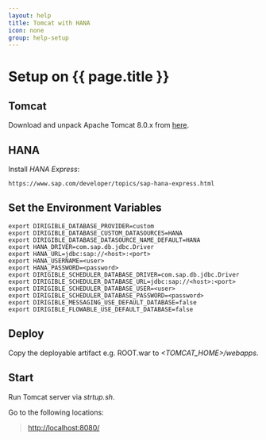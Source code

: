 ```yaml
---
layout: help
title: Tomcat with HANA
icon: none
group: help-setup
---
```


Setup on {{ page.title }}
===


Tomcat
---

Download and unpack Apache Tomcat 8.0.x from [here](http://tomcat.apache.org/download-80.cgi).

HANA
---

Install *HANA Express*:

	https://www.sap.com/developer/topics/sap-hana-express.html

Set the Environment Variables
---

	export DIRIGIBLE_DATABASE_PROVIDER=custom
	export DIRIGIBLE_DATABASE_CUSTOM_DATASOURCES=HANA
	export DIRIGIBLE_DATABASE_DATASOURCE_NAME_DEFAULT=HANA
	export HANA_DRIVER=com.sap.db.jdbc.Driver
	export HANA_URL=jdbc:sap://<host>:<port>
	export HANA_USERNAME=<user>
	export HANA_PASSWORD=<password>
	export DIRIGIBLE_SCHEDULER_DATABASE_DRIVER=com.sap.db.jdbc.Driver
	export DIRIGIBLE_SCHEDULER_DATABASE_URL=jdbc:sap://<host>:<port>
	export DIRIGIBLE_SCHEDULER_DATABASE_USER=<user>
	export DIRIGIBLE_SCHEDULER_DATABASE_PASSWORD=<password>
	export DIRIGIBLE_MESSAGING_USE_DEFAULT_DATABASE=false
	export DIRIGIBLE_FLOWABLE_USE_DEFAULT_DATABASE=false
	

Deploy
---

Copy the deployable artifact e.g. ROOT.war to *<TOMCAT_HOME>/webapps*.

Start
---

Run Tomcat server via *strtup.sh*. 

Go to the following locations:

> [http://localhost:8080/](http://localhost:8080/)

